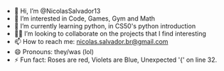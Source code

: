 - 👋 Hi, I’m @NicolasSalvador13
- 👀 I’m interested in Code, Games, Gym and Math
- 🌱 I’m currently learning python, in CS50's python introduction
- 🕵️‍♂️ I’m looking to collaborate on the projects that I find interesting
- 📫 How to reach me: nicolas.salvador.br@gmail.com
- 😄 Pronouns: they/was (lol)
- ⚡ Fun fact: Roses are red, Violets are Blue, Unexpected '{' on line 32.
